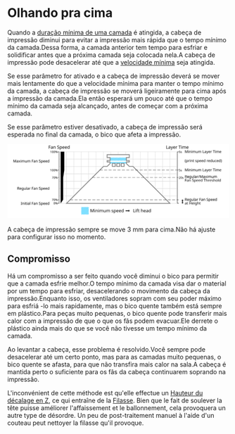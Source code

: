 Olhando pra cima
====
Quando a [duração mínima de uma camada](cool_min_layer_time.md) é atingida, a cabeça de impressão diminui para evitar a impressão mais rápida que o tempo mínimo da camada.Dessa forma, a camada anterior tem tempo para esfriar e solidificar antes que a próxima camada seja colocada nela.A cabeça de impressão pode desacelerar até que a [velocidade mínima](cool_min_speed.md) seja atingida.

Se esse parâmetro for ativado e a cabeça de impressão deverá se mover mais lentamente do que a velocidade mínima para manter o tempo mínimo da camada, a cabeça de impressão se moverá ligeiramente para cima após a impressão da camada.Ela então esperará um pouco até que o tempo mínimo da camada seja alcançado, antes de começar com a próxima camada.

Se esse parâmetro estiver desativado, a cabeça de impressão será esperada no final da camada, o bico que afeta a impressão.

![Quando o tempo mínimo da camada é atingido, a cabeça pode subir](../images/cool_fan_speed.svg)

A cabeça de impressão sempre se move 3 mm para cima.Não há ajuste para configurar isso no momento.

Compromisso
----
Há um compromisso a ser feito quando você diminui o bico para permitir que a camada esfrie melhor.O tempo mínimo da camada visa dar o material por um tempo para esfriar, desacelerando o movimento da cabeça da impressão.Enquanto isso, os ventiladores sopram com seu poder máximo para esfriá -lo mais rapidamente, mas o bico quente também está sempre em plástico.Para peças muito pequenas, o bico quente pode transferir mais calor com a impressão de que o que os fãs podem evacuar.Ele derrete o plástico ainda mais do que se você não tivesse um tempo mínimo da camada.

Ao levantar a cabeça, esse problema é resolvido.Você sempre pode desacelerar até um certo ponto, mas para as camadas muito pequenas, o bico quente se afasta, para que não transfira mais calor na sala.A cabeça é mantida perto o suficiente para os fãs da cabeça continuarem soprando na impressão.

L'inconvénient de cette méthode est qu'elle effectue un [Hauteur du décalage en Z](../travel/retraction_hop.md), ce qui entraîne de la [Filasse](../troubleshooting/stringing.md). Bien que le fait de soulever la tête puisse améliorer l'affaissement et le ballonnement, cela provoquera un autre type de désordre. Un peu de post-traitement manuel à l'aide d'un couteau peut nettoyer la filasse qu'il provoque.
